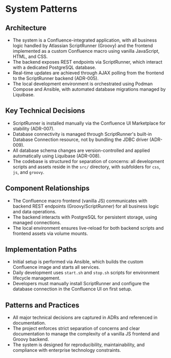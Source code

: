 # System Patterns

## Architecture

- The system is a Confluence-integrated application, with all business logic handled by Atlassian ScriptRunner (Groovy) and the frontend implemented as a custom Confluence macro using vanilla JavaScript, HTML, and CSS.
- The backend exposes REST endpoints via ScriptRunner, which interact with a dedicated PostgreSQL database.
- Real-time updates are achieved through AJAX polling from the frontend to the ScriptRunner backend (ADR-005).
- The local development environment is orchestrated using Podman Compose and Ansible, with automated database migrations managed by Liquibase.

## Key Technical Decisions

- ScriptRunner is installed manually via the Confluence UI Marketplace for stability (ADR-007).
- Database connectivity is managed through ScriptRunner's built-in Database Connection resource, not by bundling the JDBC driver (ADR-009).
- All database schema changes are version-controlled and applied automatically using Liquibase (ADR-008).
- The codebase is structured for separation of concerns: all development scripts and assets reside in the `src/` directory, with subfolders for `css`, `js`, and `groovy`.

## Component Relationships

- The Confluence macro frontend (vanilla JS) communicates with backend REST endpoints (Groovy/ScriptRunner) for all business logic and data operations.
- The backend interacts with PostgreSQL for persistent storage, using managed connections.
- The local environment ensures live-reload for both backend scripts and frontend assets via volume mounts.

## Implementation Paths

- Initial setup is performed via Ansible, which builds the custom Confluence image and starts all services.
- Daily development uses `start.sh` and `stop.sh` scripts for environment lifecycle management.
- Developers must manually install ScriptRunner and configure the database connection in the Confluence UI on first setup.

## Patterns and Practices

- All major technical decisions are captured in ADRs and referenced in documentation.
- The project enforces strict separation of concerns and clear documentation to manage the complexity of a vanilla JS frontend and Groovy backend.
- The system is designed for reproducibility, maintainability, and compliance with enterprise technology constraints.
